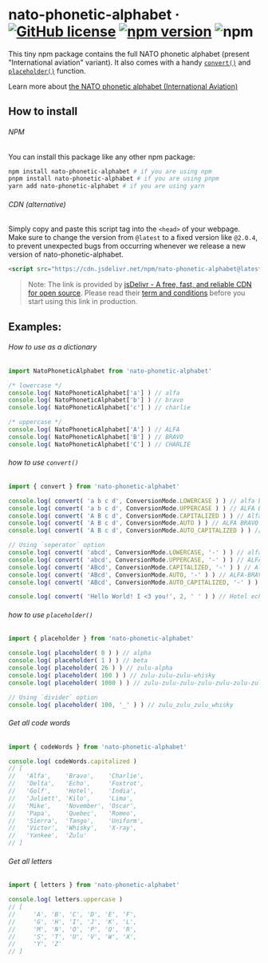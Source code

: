 # nato-phonetic-alphabet &middot; [![GitHub license](https://img.shields.io/github/license/UltraCakeBakery/nato-phonetic-alphabet.svg?style=flat-square)](#LICENSE) [![npm version](https://img.shields.io/codecov/c/github/ultracakebakery/nato-phonetic-alphabet?style=flat-square)](https://www.npmjs.com/package/nato-phonetic-alphabet) ![npm](https://img.shields.io/bundlephobia/min/nato-phonetic-alphabet?style=flat-square)

This tiny npm package contains the full NATO phonetic alphabet (present "International aviation" variant). 
It also comes with a handy [`convert()`](#how-to-use-convert) and [`placeholder()`](#how-to-use-placeholder) function.

Learn more about [the NATO phonetic alphabet (International Aviation)](https://en.wikipedia.org/wiki/NATO_phonetic_alphabet#International_aviation)


## How to install
###### NPM
You can install this package like any other npm package:

```bash
npm install nato-phonetic-alphabet # if you are using npm
pnpm install nato-phonetic-alphabet # if you are using pnpm
yarn add nato-phonetic-alphabet # if you are using yarn
```

###### CDN (alternative)
Simply copy and paste this script tag into the `<head>` of your webpage.
Make sure to change the version from `@latest` to a fixed version like `@2.0.4`, to prevent unexpected bugs from occurring whenever we release a new version of nato-phonetic-alphabet. 

```html
<script src="https://cdn.jsdelivr.net/npm/nato-phonetic-alphabet@latest"/>
```

> Note: The link is provided by [jsDelivr - A free, fast, and reliable CDN for open source](https://www.jsdelivr.com/). Please read their [term and conditions](https://www.jsdelivr.com/terms) before you start using this link in production.

## Examples:

###### How to use as a dictionary
```javascript
import NatoPhoneticAlphabet from 'nato-phonetic-alphabet'

/* lowercase */
console.log( NatoPhoneticAlphabet['a'] ) // alfa
console.log( NatoPhoneticAlphabet['b'] ) // bravo
console.log( NatoPhoneticAlphabet['c'] ) // charlie

/* uppercase */
console.log( NatoPhoneticAlphabet['A'] ) // ALFA
console.log( NatoPhoneticAlphabet['B'] ) // BRAVO
console.log( NatoPhoneticAlphabet['C'] ) // CHARLIE
```

###### how to use `convert()`
```javascript
import { convert } from 'nato-phonetic-alphabet'

console.log( convert( 'a b c d', ConversionMode.LOWERCASE ) ) // alfa bravo charlie delta
console.log( convert( 'a b c d', ConversionMode.UPPERCASE ) ) // ALFA BRAVO CHARLIE DELTA
console.log( convert( 'A B c d', ConversionMode.CAPITALIZED ) ) // Alfa Bravo Charlie Delta
console.log( convert( 'A B c d', ConversionMode.AUTO ) ) // ALFA BRAVO charlie delta
console.log( convert( 'A B c d', ConversionMode.AUTO_CAPITALIZED ) ) // Alfa Bravo charlie delta

// Using `seperator` option
console.log( convert( 'abcd', ConversionMode.LOWERCASE, '-' ) ) // alfa-bravo-charlie-delta
console.log( convert( 'abcd', ConversionMode.UPPERCASE, '-' ) ) // ALFA-BRAVO-CHARLIE-DELTA
console.log( convert( 'ABcd', ConversionMode.CAPITALIZED, '-' ) ) // Alfa-Bravo-Charlie-Delta 
console.log( convert( 'ABcd', ConversionMode.AUTO, '-' ) ) // ALFA-BRAVO-charlie-delta 
console.log( convert( 'ABcd', ConversionMode.AUTO_CAPITALIZED, '-' ) ) // ALFA-BRAVO-Charlie-Delta 

console.log( convert( 'Hello World! I <3 you!', 2, ' ' ) ) // Hotel echo lima lima oscar   Whisky oscar romeo lima delta !   India   < 3   yankee oscar uniform !
```

###### how to use `placeholder()`
```javascript
import { placeholder } from 'nato-phonetic-alphabet'

console.log( placeholder( 0 ) ) // alpha
console.log( placeholder( 1 ) ) // beta
console.log( placeholder( 26 ) ) // zulu-alpha
console.log( placeholder( 100 ) ) // zulu-zulu-zulu-whisky
console.log( placeholder( 1000 ) ) // zulu-zulu-zulu-zulu-zulu-zulu-zulu-zulu-zulu-zulu-zulu-zulu-zulu-zulu-zulu-zulu-zulu-zulu-zulu-zulu-zulu-zulu-zulu-zulu-zulu-zulu-zulu-zulu-zulu-zulu-zulu-zulu-zulu-zulu-zulu-zulu-zulu-zulu-mike

// Using `divider` option
console.log( placeholder( 100, '_' ) ) // zulu_zulu_zulu_whisky
```

###### Get all code words
```javascript
import { codeWords } from 'nato-phonetic-alphabet'

console.log( codeWords.capitalized )
// [
//   'Alfa',    'Bravo',    'Charlie',
//   'Delta',   'Echo',     'Foxtrot',
//   'Golf',    'Hotel',    'India',
//   'Juliett', 'Kilo',     'Lima',
//   'Mike',    'November', 'Oscar',
//   'Papa',    'Quebec',   'Romeo',
//   'Sierra',  'Tango',    'Uniform',
//   'Victor',  'Whisky',   'X-ray',
//   'Yankee',  'Zulu'
// ]
```

###### Get all letters
```javascript
import { letters } from 'nato-phonetic-alphabet'

console.log( letters.uppercase )
// [
//     'A', 'B', 'C', 'D', 'E', 'F',
//     'G', 'H', 'I', 'J', 'K', 'L',
//     'M', 'N', 'O', 'P', 'Q', 'R',
//     'S', 'T', 'U', 'V', 'W', 'X',
//     'Y', 'Z'
// ]

```
